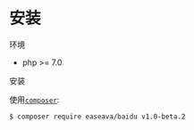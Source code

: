# 安装

环境

* php &gt;= 7.0

安装

使用[`composer`](https://getcomposer.org/):

```
$ composer require easeava/baidu v1.0-beta.2
```



